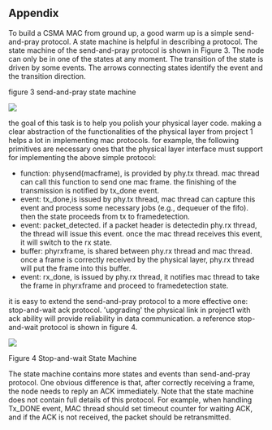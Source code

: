 ## Appendix


To build a CSMA MAC from ground up, a good warm up is a simple send-and-pray protocol. A state machine is helpful in describing a protocol. The state machine of the send-and-pray protocol is shown in Figure 3. The node can only be in one of the states at any moment. The transition of the state is driven by some events. The arrows connecting states identify the event and the transition direction.

figure 3 send-and-pray state machine

![](RackMultipart20220302-4-19oxl2x_html_35ba30d4cd80dca2.png)

the goal of this task is to help you polish your physical layer code. making a clear abstraction of the functionalities of the physical layer from project 1 helps a lot in implementing mac protocols. for example, the following primitives are necessary ones that the physical layer interface must support for implementing the above simple protocol:

- function: physend(macframe), is provided by phy.tx thread. mac thread can call this function to send one mac frame. the finishing of the transmission is notified by tx\_done event.
- event: tx\_done,is issued by phy.tx thread, mac thread can capture this event and process some necessary jobs (e.g., dequeuer of the fifo). then the state proceeds from tx to framedetection.
- event: packet\_detected. if a packet header is detectedin phy.rx thread, the thread will issue this event. once the mac thread receives this event, it will switch to the rx state.
- buffer: phyrxframe, is shared between phy.rx thread and mac thread. once a frame is correctly received by the physical layer, phy.rx thread will put the frame into this buffer.
- event: rx\_done, is issued by phy.rx thread, it notifies mac thread to take the frame in phyrxframe and proceed to framedetection state.

it is easy to extend the send-and-pray protocol to a more effective one: stop-and-wait ack protocol. 'upgrading' the physical link in project1 with ack ability will provide reliability in data communication. a reference stop-and-wait protocol is shown in figure 4.

![](RackMultipart20220302-4-19oxl2x_html_4baae2d3e9586ef1.png)

Figure 4 Stop-and-wait State Machine

The state machine contains more states and events than send-and-pray protocol. One obvious difference is that, after correctly receiving a frame, the node needs to reply an ACK immediately. Note that the state machine does not contain full details of this protocol. For example, when handling Tx\_DONE event, MAC thread should set timeout counter for waiting ACK, and if the ACK is not received, the packet should be retransmitted.
